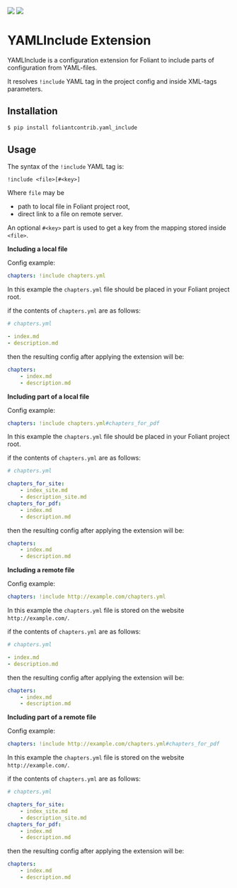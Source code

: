 [![](https://img.shields.io/pypi/v/foliantcontrib.yaml_include.svg)](https://pypi.org/project/foliantcontrib.yaml_include/)  [![](https://img.shields.io/github/v/tag/foliant-docs/foliantcontrib.yaml_include.svg?label=GitHub)](https://github.com/foliant-docs/foliantcontrib.yaml_include)

# YAMLInclude Extension

YAMLInclude is a configuration extension for Foliant to include parts of configuration from YAML-files.

It resolves `!include` YAML tag in the project config and inside XML-tags parameters.

## Installation

```bash
$ pip install foliantcontrib.yaml_include
```

## Usage

The syntax of the `!include` YAML tag is:

`!include <file>[#<key>]`

Where `file` may be

- path to local file in Foliant project root,
- direct link to a file on remote server.

An optional `#<key>` part is used to get a key from the mapping stored inside `<file>`.

**Including a local file**

Config example:

```yaml
chapters: !include chapters.yml
```

In this example the `chapters.yml` file should be placed in your Foliant project root.

if the contents of `chapters.yml` are as follows:

```yaml
# chapters.yml

- index.md
- description.md
```

then the resulting config after applying the extension will be:

```yaml
chapters:
    - index.md
    - description.md
```

**Including part of a local file**

Config example:

```yaml
chapters: !include chapters.yml#chapters_for_pdf
```

In this example the `chapters.yml` file should be placed in your Foliant project root. 

if the contents of `chapters.yml` are as follows:

```yaml
# chapters.yml

chapters_for_site:
    - index_site.md
    - description_site.md
chapters_for_pdf:
    - index.md
    - description.md
```

then the resulting config after applying the extension will be:

```yaml
chapters:
    - index.md
    - description.md
```

**Including a remote file**

Config example:

```yaml
chapters: !include http://example.com/chapters.yml
```

In this example the `chapters.yml` file is stored on the website `http://example.com/`.

if the contents of `chapters.yml` are as follows:

```yaml
# chapters.yml

- index.md
- description.md
```

then the resulting config after applying the extension will be:

```yaml
chapters:
    - index.md
    - description.md
```

**Including part of a remote file**

Config example:

```yaml
chapters: !include http://example.com/chapters.yml#chapters_for_pdf
```

In this example the `chapters.yml` file is stored on the website `http://example.com/`.

if the contents of `chapters.yml` are as follows:

```yaml
# chapters.yml

chapters_for_site:
    - index_site.md
    - description_site.md
chapters_for_pdf:
    - index.md
    - description.md
```

then the resulting config after applying the extension will be:

```yaml
chapters:
    - index.md
    - description.md
```

